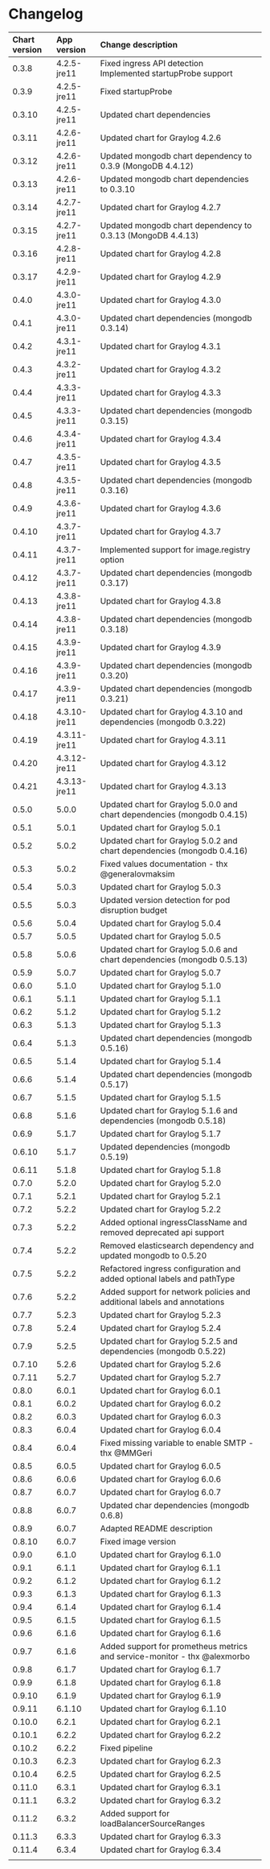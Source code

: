 # Changelog

| Chart version | App version | Change description |
| :------------ | :---------- | :----------------- |
| 0.3.8 | 4.2.5-jre11 | Fixed ingress API detection<br>Implemented startupProbe support |
| 0.3.9 | 4.2.5-jre11 | Fixed startupProbe |
| 0.3.10 | 4.2.5-jre11 | Updated chart dependencies |
| 0.3.11 | 4.2.6-jre11 | Updated chart for Graylog 4.2.6 |
| 0.3.12 | 4.2.6-jre11 | Updated mongodb chart dependency to 0.3.9 (MongoDB 4.4.12) |
| 0.3.13 | 4.2.6-jre11 | Updated mongodb chart dependencies to 0.3.10 |
| 0.3.14 | 4.2.7-jre11 | Updated chart for Graylog 4.2.7 |
| 0.3.15 | 4.2.7-jre11 | Updated mongodb chart dependency to 0.3.13 (MongoDB 4.4.13) |
| 0.3.16 | 4.2.8-jre11 | Updated chart for Graylog 4.2.8 |
| 0.3.17 | 4.2.9-jre11 | Updated chart for Graylog 4.2.9 |
| 0.4.0 | 4.3.0-jre11 | Updated chart for Graylog 4.3.0 |
| 0.4.1 | 4.3.0-jre11 | Updated chart dependencies (mongodb 0.3.14) |
| 0.4.2 | 4.3.1-jre11 | Updated chart for Graylog 4.3.1 |
| 0.4.3 | 4.3.2-jre11 | Updated chart for Graylog 4.3.2 |
| 0.4.4 | 4.3.3-jre11 | Updated chart for Graylog 4.3.3 |
| 0.4.5 | 4.3.3-jre11 | Updated chart dependencies (mongodb 0.3.15) |
| 0.4.6 | 4.3.4-jre11 | Updated chart for Graylog 4.3.4 |
| 0.4.7 | 4.3.5-jre11 | Updated chart for Graylog 4.3.5 |
| 0.4.8 | 4.3.5-jre11 | Updated chart dependencies (mongodb 0.3.16) |
| 0.4.9 | 4.3.6-jre11 | Updated chart for Graylog 4.3.6 |
| 0.4.10 | 4.3.7-jre11 | Updated chart for Graylog 4.3.7 |
| 0.4.11 | 4.3.7-jre11 | Implemented support for image.registry option |
| 0.4.12 | 4.3.7-jre11 | Updated chart dependencies (mongodb 0.3.17) |
| 0.4.13 | 4.3.8-jre11 | Updated chart for Graylog 4.3.8 |
| 0.4.14 | 4.3.8-jre11 | Updated chart dependencies (mongodb 0.3.18) |
| 0.4.15 | 4.3.9-jre11 | Updated chart for Graylog 4.3.9 |
| 0.4.16 | 4.3.9-jre11 | Updated chart dependencies (mongodb 0.3.20) |
| 0.4.17 | 4.3.9-jre11 | Updated chart dependencies (mongodb 0.3.21) |
| 0.4.18 | 4.3.10-jre11 | Updated chart for Graylog 4.3.10 and dependencies (mongodb 0.3.22) |
| 0.4.19 | 4.3.11-jre11 | Updated chart for Graylog 4.3.11 |
| 0.4.20 | 4.3.12-jre11 | Updated chart for Graylog 4.3.12 |
| 0.4.21 | 4.3.13-jre11 | Updated chart for Graylog 4.3.13 |
| 0.5.0 | 5.0.0 | Updated chart for Graylog 5.0.0 and chart dependencies (mongodb 0.4.15) |
| 0.5.1 | 5.0.1 | Updated chart for Graylog 5.0.1 |
| 0.5.2 | 5.0.2 | Updated chart for Graylog 5.0.2 and chart dependencies (mongodb 0.4.16) |
| 0.5.3 | 5.0.2 | Fixed values documentation - thx @generalovmaksim |
| 0.5.4 | 5.0.3 | Updated chart for Graylog 5.0.3 |
| 0.5.5 | 5.0.3 | Updated version detection for pod disruption budget |
| 0.5.6 | 5.0.4 | Updated chart for Graylog 5.0.4 |
| 0.5.7 | 5.0.5 | Updated chart for Graylog 5.0.5 |
| 0.5.8 | 5.0.6 | Updated chart for Graylog 5.0.6 and chart dependencies (mongodb 0.5.13) |
| 0.5.9 | 5.0.7 | Updated chart for Graylog 5.0.7 |
| 0.6.0 | 5.1.0 | Updated chart for Graylog 5.1.0 |
| 0.6.1 | 5.1.1 | Updated chart for Graylog 5.1.1 |
| 0.6.2 | 5.1.2 | Updated chart for Graylog 5.1.2 |
| 0.6.3 | 5.1.3 | Updated chart for Graylog 5.1.3 |
| 0.6.4 | 5.1.3 | Updated chart dependencies (mongodb 0.5.16) |
| 0.6.5 | 5.1.4 | Updated chart for Graylog 5.1.4 |
| 0.6.6 | 5.1.4 | Updated chart dependencies (mongodb 0.5.17) |
| 0.6.7 | 5.1.5 | Updated chart for Graylog 5.1.5 |
| 0.6.8 | 5.1.6 | Updated chart for Graylog 5.1.6 and dependencies (mongodb 0.5.18) |
| 0.6.9 | 5.1.7 | Updated chart for Graylog 5.1.7 |
| 0.6.10 | 5.1.7 | Updated dependencies (mongodb 0.5.19) |
| 0.6.11 | 5.1.8 | Updated chart for Graylog 5.1.8 |
| 0.7.0 | 5.2.0 | Updated chart for Graylog 5.2.0 |
| 0.7.1 | 5.2.1 | Updated chart for Graylog 5.2.1 |
| 0.7.2 | 5.2.2 | Updated chart for Graylog 5.2.2 |
| 0.7.3 | 5.2.2 | Added optional ingressClassName and removed deprecated api support |
| 0.7.4 | 5.2.2 | Removed elasticsearch dependency and updated mongodb to 0.5.20 |
| 0.7.5 | 5.2.2 | Refactored ingress configuration and added optional labels and pathType  |
| 0.7.6 | 5.2.2 | Added support for network policies and additional labels and annotations |
| 0.7.7 | 5.2.3 | Updated chart for Graylog 5.2.3 |
| 0.7.8 | 5.2.4 | Updated chart for Graylog 5.2.4 |
| 0.7.9 | 5.2.5 | Updated chart for Graylog 5.2.5 and dependencies (mongodb 0.5.22) |
| 0.7.10 | 5.2.6 | Updated chart for Graylog 5.2.6 |
| 0.7.11 | 5.2.7 | Updated chart for Graylog 5.2.7 |
| 0.8.0 | 6.0.1 | Updated chart for Graylog 6.0.1 |
| 0.8.1 | 6.0.2 | Updated chart for Graylog 6.0.2 |
| 0.8.2 | 6.0.3 | Updated chart for Graylog 6.0.3 |
| 0.8.3 | 6.0.4 | Updated chart for Graylog 6.0.4 |
| 0.8.4 | 6.0.4 | Fixed missing variable to enable SMTP - thx @MMGeri |
| 0.8.5 | 6.0.5 | Updated chart for Graylog 6.0.5 |
| 0.8.6 | 6.0.6 | Updated chart for Graylog 6.0.6 |
| 0.8.7 | 6.0.7 | Updated chart for Graylog 6.0.7 |
| 0.8.8 | 6.0.7 | Updated char dependencies (mongodb 0.6.8) |
| 0.8.9 | 6.0.7 | Adapted README description |
| 0.8.10 | 6.0.7 | Fixed image version |
| 0.9.0 | 6.1.0 | Updated chart for Graylog 6.1.0 |
| 0.9.1 | 6.1.1 | Updated chart for Graylog 6.1.1 |
| 0.9.2 | 6.1.2 | Updated chart for Graylog 6.1.2 |
| 0.9.3 | 6.1.3 | Updated chart for Graylog 6.1.3 |
| 0.9.4 | 6.1.4 | Updated chart for Graylog 6.1.4 |
| 0.9.5 | 6.1.5 | Updated chart for Graylog 6.1.5 |
| 0.9.6 | 6.1.6 | Updated chart for Graylog 6.1.6 |
| 0.9.7 | 6.1.6 | Added support for prometheus metrics and service-monitor - thx @alexmorbo |
| 0.9.8 | 6.1.7 | Updated chart for Graylog 6.1.7 |
| 0.9.9 | 6.1.8 | Updated chart for Graylog 6.1.8 |
| 0.9.10 | 6.1.9 | Updated chart for Graylog 6.1.9 |
| 0.9.11 | 6.1.10 | Updated chart for Graylog 6.1.10 |
| 0.10.0 | 6.2.1 | Updated chart for Graylog 6.2.1 |
| 0.10.1 | 6.2.2 | Updated chart for Graylog 6.2.2 |
| 0.10.2 | 6.2.2 | Fixed pipeline |
| 0.10.3 | 6.2.3 | Updated chart for Graylog 6.2.3 |
| 0.10.4 | 6.2.5 | Updated chart for Graylog 6.2.5 |
| 0.11.0 | 6.3.1 | Updated chart for Graylog 6.3.1 |
| 0.11.1 | 6.3.2 | Updated chart for Graylog 6.3.2 |
| 0.11.2 | 6.3.2 | Added support for loadBalancerSourceRanges |
| 0.11.3 | 6.3.3 | Updated chart for Graylog 6.3.3 |
| 0.11.4 | 6.3.4 | Updated chart for Graylog 6.3.4 |
| | | |
